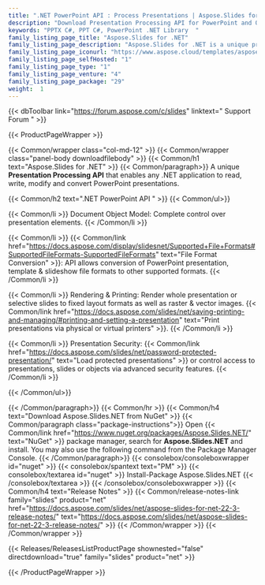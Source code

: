 ```yaml
---
title: ".NET PowerPoint API : Process Presentations | Aspose.Slides for .NET"
description: "Download Presentation Processing API for PowerPoint and OpenOffice formats. Aspose.Slides enables applications to read, write, protect, modify and convert presentations in .NET C#. Manage presentation text, shapes, charts, tables & animations, add audio & video to slides, preview slides. "
keywords: "PPTX C#, PPT C#, PowerPoint .NET Library  "
family_listing_page_title: "Aspose.Slides for .NET"
family_listing_page_description: "Aspose.Slides for .NET is a unique presentation processing API that enables any .NET application to read, write, modify and convert PowerPoint presentations. Being a standalone API, Aspose.Slides for .NET doesn't require Microsoft PowerPoint or Office Automation"
family_listing_page_iconurl: "https://www.aspose.cloud/templates/aspose/App_Themes/V3/images/slides/272x272/aspose_slides-for-net-min.png"
family_listing_page_selfHosted: "1"
family_listing_page_type: "1"
family_listing_page_venture: "4"
family_listing_page_package: "29"
weight:  1
---
```


{{< dbToolbar link="https://forum.aspose.com/c/slides" linktext=" Support Forum " >}}


{{< ProductPageWrapper >}}

<!-- ProductPageContent-->
{{< Common/wrapper class="col-md-12" >}}
{{< Common/wrapper class="panel-body downloadfilebody" >}}
{{< Common/h1 text="Aspose.Slides for .NET" >}}
{{< Common/paragraph>}}
A unique <b>Presentation Processing API</b> that enables any .NET application to read, write, modify and convert PowerPoint presentations.

{{< Common/h2 text=".NET PowerPoint API&nbsp;"  >}}
 {{< Common/ul>}}
 
   {{< Common/li >}} Document Object Model: Complete control over presentation elements. {{< /Common/li >}}

   {{< Common/li >}} {{< Common/link href="https://docs.aspose.com/display/slidesnet/Supported+File+Formats#SupportedFileFormats-SupportedFileFormats" text="File Format Conversion"  >}}: API allows conversion of PowerPoint presentation, template &amp; slideshow file formats to other supported formats. {{< /Common/li >}}

   {{< Common/li >}} Rendering &amp; Printing: Render whole presentation or selective slides to fixed layout formats as well as raster &amp; vector images. {{< Common/link href="https://docs.aspose.com/slides/net/saving-printing-and-managing/#printing-and-setting-a-presentation" text="Print presentations via physical or virtual printers"  >}}. {{< /Common/li >}}

   {{< Common/li >}} Presentation Security: {{< Common/link href="https://docs.aspose.com/slides/net/password-protected-presentation/" text="Load protected presentations"  >}} or control access to presentations, slides or objects via advanced security features. {{< /Common/li >}}

 {{< /Common/ul>}}


{{< /Common/paragraph>}}
{{< Common/hr >}}
{{< Common/h4 text="Download Aspose.Slides.NET from NuGet"  >}}
{{< Common/paragraph class="package-instructions">}}
Open {{< Common/link href="https://www.nuget.org/packages/Aspose.Slides.NET/" text="NuGet"  >}} package manager, search for <b>Aspose.Slides.NET</b> and install. You may also use the following command from the Package Manager Console.
 {{< /Common/paragraph>}}
{{< consolebox/consoleboxwrapper id="nuget" >}}
       {{< consolebox/spantext text="PM" >}}
       {{< consolebox/textarea id="nuget" >}} Install-Package Aspose.Slides.NET {{< /consolebox/textarea >}}
{{< /consolebox/consoleboxwrapper >}}
{{< Common/h4 text="Release Notes"  >}}
{{< Common/release-notes-link family="slides" product="net" href="https://docs.aspose.com/slides/net/aspose-slides-for-net-22-3-release-notes/" text="https://docs.aspose.com/slides/net/aspose-slides-for-net-22-3-release-notes/"  >}}
{{< /Common/wrapper >}}
{{< /Common/wrapper >}}

<!-- /ProductPageContent-->



<!-- ReleasesListProductPage-->
   {{< Releases/ReleasesListProductPage shownested="false"  directdownload="true" family="slides" product="net" >}}
<!-- /ReleasesListProductPage-->

{{< /ProductPageWrapper >}}

